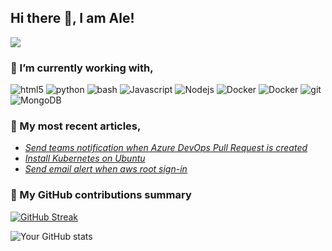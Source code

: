 ## Hi there 👋, I am Ale!

![](https://komarev.com/ghpvc/?username=alegarciadelrio)
<!--
**alegarciadelrio/alegarciadelrio** is a ✨ _special_ ✨ repository because its `README.md` (this file) appears on your GitHub profile.

Here are some ideas to get you started:

- 🔭 I’m currently working on ...
- 🌱 I’m currently learning ...
- 👯 I’m looking to collaborate on ...
- 🤔 I’m looking for help with ...
- 💬 Ask me about ...
- 📫 How to reach me: ...
- 😄 Pronouns: ...
- ⚡ Fun fact: ...
-->

<h3>🔭 I’m currently working with,</h3>
<p>
  <img alt="html5" src="https://img.shields.io/badge/-HTML5-E34F26?style=flat-square&logo=html5&logoColor=white" />
  <img alt="python" src="https://img.shields.io/badge/-Python-blue?style=flat-square&logo=python&logoColor=white" />  
  <img alt="bash" src="https://img.shields.io/badge/-Bash-grey?style=flat-square&logo=linux&logoColor=white" />
  <img alt="Javascript" src="https://img.shields.io/badge/-javascript-f7df1c?style=flat-square&logo=javascript&logoColor=black" />
  <img alt="Nodejs" src="https://img.shields.io/badge/-Nodejs-43853d?style=flat-square&logo=Node.js&logoColor=white" />
  <img alt="Docker" src="https://img.shields.io/badge/-Docker-46a2f1?style=flat-square&logo=docker&logoColor=white" />
  <img alt="Docker" src="https://img.shields.io/badge/-Kubernetes-blue?style=flat-square&logo=kubernetes&logoColor=white" />
  <img alt="git" src="https://img.shields.io/badge/-Git-F05032?style=flat-square&logo=git&logoColor=white" />
  <img alt="MongoDB" src="https://img.shields.io/badge/-MongoDB-13aa52?style=flat-square&logo=mongodb&logoColor=white" />
</p>


<h3>💬 My most recent articles,</h3>
<ul>
  <li><a href="https://segunale.blogspot.com/2025/02/send-teams-notification-when-azure.html"><i>Send teams notification when Azure DevOps Pull Request is created</i></a></li>
  <li><a href="https://segunale.blogspot.com/2025/02/install-kubernetes-ubuntu.html"><i>Install Kubernetes on Ubuntu</i></a></li>
  <li><a href="https://segunale.blogspot.com/2024/10/send-email-alert-when-aws-root-sign-in.html"><i>Send email alert when aws root sign-in</i></a></li>
</ul>


<h3>🌱 My GitHub contributions summary</h3>

[![GitHub Streak](https://github-readme-streak-stats.herokuapp.com?user=alegarciadelrio&theme=dark&ring=fb4362&file=fb4362&currStreakNum=fb4362&currStreakLabel=fb4362&hide_border=true)](https://git.io/streak-stats)

![Your GitHub stats](https://github-readme-stats.vercel.app/api?username=alegarciadelrio&hide_border=true&show_icons=true&bg_color=151515&title_color=fb4362&icon_color=fb4362&text_bold=false&text_color=9e9e9e)
